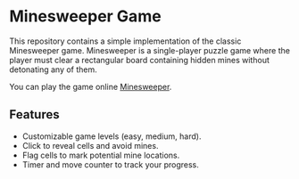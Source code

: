 # Minesweeper Game

This repository contains a simple implementation of the classic Minesweeper game. Minesweeper is a single-player puzzle game where the player must clear a rectangular board containing hidden mines without detonating any of them.

You can play the game online [Minesweeper](https://kostik-omsk.github.io/minesweeper/dist/).

## Features

- Customizable game levels (easy, medium, hard).
- Click to reveal cells and avoid mines.
- Flag cells to mark potential mine locations.
- Timer and move counter to track your progress.



